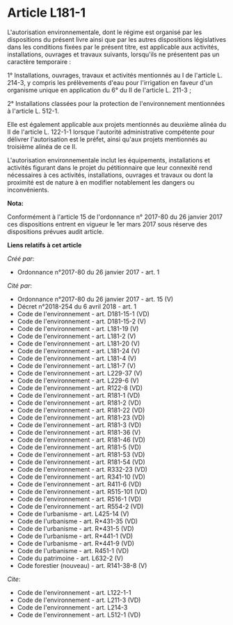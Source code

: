 # Article L181-1

L'autorisation environnementale, dont le régime est organisé par les dispositions du présent livre ainsi que par les autres
dispositions législatives dans les conditions fixées par le présent titre, est applicable aux activités, installations,
ouvrages et travaux suivants, lorsqu'ils ne présentent pas un caractère temporaire : 

1° Installations, ouvrages, travaux et activités mentionnés au I de l'article L. 214-3, y compris les prélèvements d'eau pour
l'irrigation en faveur d'un organisme unique en application du 6° du II de l'article L. 211-3 ; 

2° Installations classées pour la protection de l'environnement mentionnées à l'article L. 512-1. 

Elle est également applicable aux projets mentionnés au deuxième alinéa du II de l'article L. 122-1-1 lorsque l'autorité
administrative compétente pour délivrer l'autorisation est le préfet, ainsi qu'aux projets mentionnés au troisième alinéa de
ce II. 

L'autorisation environnementale inclut les équipements, installations et activités figurant dans le projet du pétitionnaire
que leur connexité rend nécessaires à ces activités, installations, ouvrages et travaux ou dont la proximité est de nature à
en modifier notablement les dangers ou inconvénients.

**Nota:**

Conformément à l'article 15 de l'ordonnance n° 2017-80 du 26 janvier 2017 ces dispositions entrent en vigueur le 1er mars
2017 sous réserve des dispositions prévues audit article.

**Liens relatifs à cet article**

_Créé par_:

  - Ordonnance n°2017-80 du 26 janvier 2017 - art. 1

_Cité par_:

  - Ordonnance n°2017-80 du 26 janvier 2017 - art. 15 (V)
  - Décret n°2018-254 du 6 avril 2018 - art. 1
  - Code de l'environnement - art. D181-15-1 (VD)
  - Code de l'environnement - art. D181-15-2 (V)
  - Code de l'environnement - art. L181-19 (V)
  - Code de l'environnement - art. L181-2 (V)
  - Code de l'environnement - art. L181-20 (V)
  - Code de l'environnement - art. L181-24 (V)
  - Code de l'environnement - art. L181-4 (V)
  - Code de l'environnement - art. L181-7 (V)
  - Code de l'environnement - art. L229-37 (V)
  - Code de l'environnement - art. L229-6 (V)
  - Code de l'environnement - art. R122-8 (VD)
  - Code de l'environnement - art. R181-1 (VD)
  - Code de l'environnement - art. R181-2 (VD)
  - Code de l'environnement - art. R181-22 (VD)
  - Code de l'environnement - art. R181-23 (VD)
  - Code de l'environnement - art. R181-3 (VD)
  - Code de l'environnement - art. R181-36 (V)
  - Code de l'environnement - art. R181-46 (VD)
  - Code de l'environnement - art. R181-5 (VD)
  - Code de l'environnement - art. R181-53 (VD)
  - Code de l'environnement - art. R181-54 (VD)
  - Code de l'environnement - art. R332-23 (VD)
  - Code de l'environnement - art. R341-10 (VD)
  - Code de l'environnement - art. R411-6 (VD)
  - Code de l'environnement - art. R515-101 (VD)
  - Code de l'environnement - art. R516-1 (VD)
  - Code de l'environnement - art. R554-2 (VD)
  - Code de l'urbanisme - art. L425-14 (V)
  - Code de l'urbanisme - art. R*431-35 (VD)
  - Code de l'urbanisme - art. R*431-5 (VD)
  - Code de l'urbanisme - art. R*441-1 (VD)
  - Code de l'urbanisme - art. R*441-9 (VD)
  - Code de l'urbanisme - art. R451-1 (VD)
  - Code du patrimoine - art. L632-2 (V)
  - Code forestier (nouveau) - art. R141-38-8 (V)

_Cite_:

  - Code de l'environnement - art. L122-1-1
  - Code de l'environnement - art. L211-3 (VD)
  - Code de l'environnement - art. L214-3
  - Code de l'environnement - art. L512-1 (VD)
